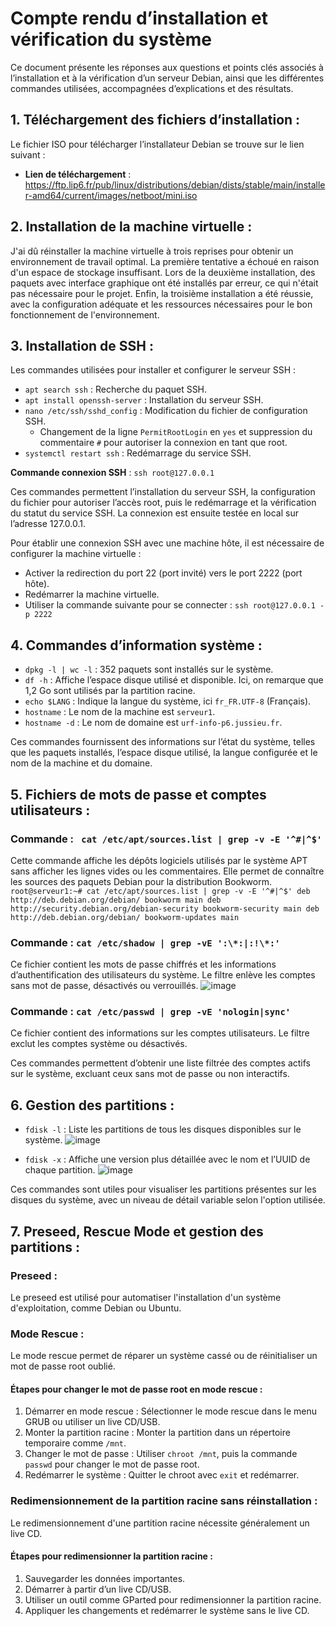 # Compte rendu d’installation et vérification du système

Ce document présente les réponses aux questions et points clés associés à l’installation et à la vérification d’un serveur Debian, ainsi que les différentes commandes utilisées, accompagnées d’explications et des résultats.

## 1. Téléchargement des fichiers d’installation :
Le fichier ISO pour télécharger l’installateur Debian se trouve sur le lien suivant :
- **Lien de téléchargement** : https://ftp.lip6.fr/pub/linux/distributions/debian/dists/stable/main/installer-amd64/current/images/netboot/mini.iso

## 2. Installation de la machine virtuelle :
J'ai dû réinstaller la machine virtuelle à trois reprises pour obtenir un environnement de travail optimal. La première tentative a échoué en raison d'un espace de stockage insuffisant. Lors de la deuxième installation, des paquets avec interface graphique ont été installés par erreur, ce qui n'était pas nécessaire pour le projet. Enfin, la troisième installation a été réussie, avec la configuration adéquate et les ressources nécessaires pour le bon fonctionnement de l'environnement.

## 3. Installation de SSH :
Les commandes utilisées pour installer et configurer le serveur SSH :
- `apt search ssh` : Recherche du paquet SSH.
- `apt install openssh-server` : Installation du serveur SSH.
- `nano /etc/ssh/sshd_config` : Modification du fichier de configuration SSH.
    - Changement de la ligne `PermitRootLogin` en `yes` et suppression du commentaire `#` pour autoriser la connexion en tant que root.
- `systemctl restart ssh` : Redémarrage du service SSH.

**Commande connexion SSH** : `ssh root@127.0.0.1`

Ces commandes permettent l’installation du serveur SSH, la configuration du fichier pour autoriser l’accès root, puis le redémarrage et la vérification du statut du service SSH. La connexion est ensuite testée en local sur l’adresse 127.0.0.1.

Pour établir une connexion SSH avec une machine hôte, il est nécessaire de configurer la machine virtuelle :
- Activer la redirection du port 22 (port invité) vers le port 2222 (port hôte).
- Redémarrer la machine virtuelle.
- Utiliser la commande suivante pour se connecter : `ssh root@127.0.0.1 -p 2222`

## 4. Commandes d’information système :
- `dpkg -l | wc -l` : 352 paquets sont installés sur le système.
- `df -h` : Affiche l’espace disque utilisé et disponible. Ici, on remarque que 1,2 Go sont utilisés par la partition racine.
- `echo $LANG` : Indique la langue du système, ici `fr_FR.UTF-8` (Français).
- `hostname` : Le nom de la machine est `serveur1`.
- `hostname -d` : Le nom de domaine est `urf-info-p6.jussieu.fr`.

Ces commandes fournissent des informations sur l’état du système, telles que les paquets installés, l’espace disque utilisé, la langue configurée et le nom de la machine et du domaine.

## 5. Fichiers de mots de passe et comptes utilisateurs :
### Commande : ` cat /etc/apt/sources.list | grep -v -E '^#|^$'`
Cette commande affiche les dépôts logiciels utilisés par le système APT sans afficher les lignes vides ou les commentaires. Elle permet de connaître les sources des paquets Debian pour la distribution Bookworm.
`
root@serveur1:~# cat /etc/apt/sources.list | grep -v -E '^#|^$'
deb http://deb.debian.org/debian/ bookworm main
deb http://security.debian.org/debian-security bookworm-security main
deb http://deb.debian.org/debian/ bookworm-updates main
`


### Commande : `cat /etc/shadow | grep -vE ':\*:|:!\*:'`
Ce fichier contient les mots de passe chiffrés et les informations d’authentification des utilisateurs du système. Le filtre enlève les comptes sans mot de passe, désactivés ou verrouillés.
![image](https://github.com/user-attachments/assets/a09ea7ca-3a48-4e5d-8555-a5e7bab5cf25)


### Commande : `cat /etc/passwd | grep -vE 'nologin|sync'`
Ce fichier contient des informations sur les comptes utilisateurs. Le filtre exclut les comptes système ou désactivés.


Ces commandes permettent d’obtenir une liste filtrée des comptes actifs sur le système, excluant ceux sans mot de passe ou non interactifs.

## 6. Gestion des partitions :
- `fdisk -l` : Liste les partitions de tous les disques disponibles sur le système.
![image](https://github.com/user-attachments/assets/54a38795-be38-40d6-9138-889da4ccbfcc)

- `fdisk -x` : Affiche une version plus détaillée avec le nom et l’UUID de chaque partition.
![image](https://github.com/user-attachments/assets/5fd5969e-be46-4284-95f2-f028223cf689)


Ces commandes sont utiles pour visualiser les partitions présentes sur les disques du système, avec un niveau de détail variable selon l'option utilisée.

## 7. Preseed, Rescue Mode et gestion des partitions :
### Preseed :
Le preseed est utilisé pour automatiser l'installation d'un système d'exploitation, comme Debian ou Ubuntu.

### Mode Rescue :
Le mode rescue permet de réparer un système cassé ou de réinitialiser un mot de passe root oublié.

#### Étapes pour changer le mot de passe root en mode rescue :
1. Démarrer en mode rescue : Sélectionner le mode rescue dans le menu GRUB ou utiliser un live CD/USB.
2. Monter la partition racine : Monter la partition dans un répertoire temporaire comme `/mnt`.
3. Changer le mot de passe : Utiliser `chroot /mnt`, puis la commande `passwd` pour changer le mot de passe root.
4. Redémarrer le système : Quitter le chroot avec `exit` et redémarrer.

### Redimensionnement de la partition racine sans réinstallation :
Le redimensionnement d'une partition racine nécessite généralement un live CD.

#### Étapes pour redimensionner la partition racine :
1. Sauvegarder les données importantes.
2. Démarrer à partir d’un live CD/USB.
3. Utiliser un outil comme GParted pour redimensionner la partition racine.
4. Appliquer les changements et redémarrer le système sans le live CD.
